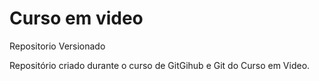 # Curso em video
Repositorio Versionado

Repositório criado durante o curso de GitGihub e Git do Curso em Video.
